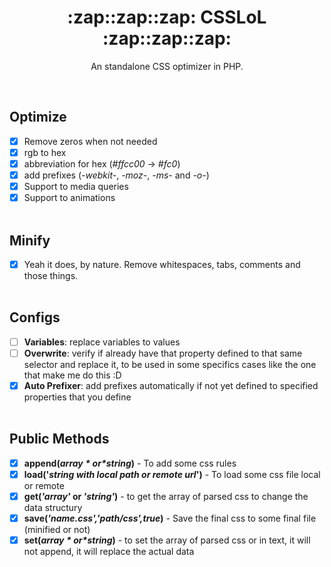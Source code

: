 <h1 align="center">:zap::zap::zap:  CSSLoL  :zap::zap::zap: </h1>
<p align='center'>
An standalone CSS optimizer in PHP.
 </p>
<br>

## Optimize
  - [x] Remove zeros when not needed
  - [x] rgb to hex
  - [x] abbreviation for hex (*#ffcc00* -> *#fc0*) 
  - [x] add prefixes (*-webkit-*, *-moz-*, *-ms-* and *-o-*)
- [x] Support to media queries
- [x] Support to animations
<br><br>
## Minify
- [x] Yeah it does, by nature. Remove whitespaces, tabs, comments and those things.
<br><br>
## Configs
- [ ] **Variables**: replace variables to values
- [ ] **Overwrite**: verify if already have that property defined to that same selector and replace it, to be used in some specifics cases like the one that make me do this  :D 
- [x] **Auto Prefixer**: add prefixes automatically if not yet defined to specified properties that you define 
<br><br>
## Public Methods
- [x] **append(*$array* or *$string*)** - To add some css rules
- [x] **load('*string with local path or remote url*')** - To load some css file local or remote
- [x] **get(*'array'* or *'string'*)** - to get the array of parsed css to change the data structury 
- [x] **save(*'name.css','path/css',true*)** - Save the final css to some final file (minified or not)
- [x] **set(*$array* or *$string*)** - to set the array of parsed css or in text, it will not append, it will replace the actual data
<br><br><br>
